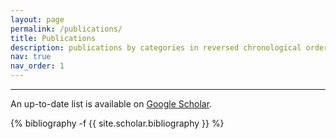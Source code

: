 ```yaml
---
layout: page
permalink: /publications/
title: Publications
description: publications by categories in reversed chronological order. generated by jekyll-scholar.
nav: true
nav_order: 1
---
```


---
<!-- _pages/publications.md -->
<div class="publications">
 <p>An up-to-date list is available on <a href="https://scholar.google.com/citations?hl=en&user=czbZn2IAAAAJ&hl">Google Scholar</a>.</p>


{% bibliography -f {{ site.scholar.bibliography }} %}

</div>
